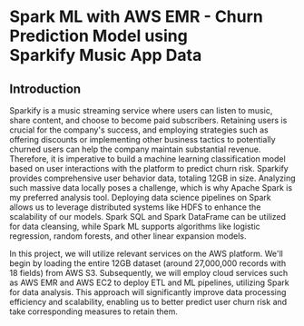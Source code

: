 # Spark ML with AWS EMR - Churn Prediction Model using Sparkify Music App Data

## Introduction
Sparkify is a music streaming service where users can listen to music, share content, and choose to become paid subscribers. Retaining users is crucial for the company's success, and employing strategies such as offering discounts or implementing other business tactics to potentially churned users can help the company maintain substantial revenue. Therefore, it is imperative to build a machine learning classification model based on user interactions with the platform to predict churn risk. Sparkify provides comprehensive user behavior data, totaling 12GB in size. Analyzing such massive data locally poses a challenge, which is why Apache Spark is my preferred analysis tool. Deploying data science pipelines on Spark allows us to leverage distributed systems like HDFS to enhance the scalability of our models. Spark SQL and Spark DataFrame can be utilized for data cleansing, while Spark ML supports algorithms like logistic regression, random forests, and other linear expansion models.

In this project, we will utilize relevant services on the AWS platform. We'll begin by loading the entire 12GB dataset (around 27,000,000 records with 18 fields) from AWS S3. Subsequently, we will employ cloud services such as AWS EMR and AWS EC2 to deploy ETL and ML pipelines, utilizing Spark for data analysis. This approach will significantly improve data processing efficiency and scalability, enabling us to better predict user churn risk and take corresponding measures to retain them.
